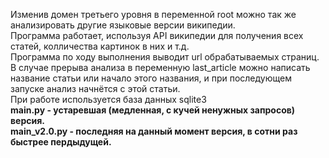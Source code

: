 Изменив домен третьего уровня в переменной root можно так же анализировать другие языковые версии википедии.<br>
Программа работает, используя API википедии для получения всех статей, колличества картинок в них и т.д.<br>
Программа по ходу выполнения выводит url обрабатываемых страниц. В случае прерыва анализа в переменную last_article можно написать название статьи или начало этого названия, и при последующем запуске анализ начнётся с этой статьи.<br>
При работе используется база данных sqlite3<br>
<b>main.py - устаревшая (медленная, с кучей ненужных запросов) версия.<b><br>
<b>main_v2.0.py - последняя на данный момент версия, в сотни раз быстрее пердыдущей.<b>
